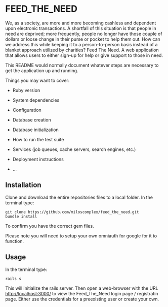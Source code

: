 # FEED_THE_NEED

We, as a society, are more and more becoming cashless and dependent upon electronic transactions. A shortfall of this situation is that people in need are deprived; more frequently, people no longer have those couple of dollars or loose change in their purse or pocket to help them out. How can we address this while keeping it to a person-to-person basis instead of a blanket approach utilized by charities? Feed The Need. A web application that allows users to either sign-up for help or give support to those in need.

This README would normally document whatever steps are necessary to get the
application up and running.

Things you may want to cover:

* Ruby version

* System dependencies

* Configuration

* Database creation

* Database initialization

* How to run the test suite

* Services (job queues, cache servers, search engines, etc.)

* Deployment instructions

* ...

## Installation

Clone and download the entire repositories files to a local folder. In the terminal type:

```
git clone https://github.com/miloscomplex/feed_the_need.git
bundle install
```
To confirm you have the correct gem files.

Please note you will need to setup your own omniauth for google for it to function.

## Usage

In the terminal type:
```
rails s
```
This will initialize the rails server. Then open a web-browser with the URL [http://localhost:3000/](http://localhost:3000/) to view the Feed_The_Need login page / registratin page. Either use the credentials for a preexisting user or create your own.
